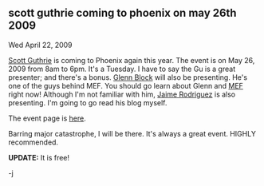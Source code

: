 
scott guthrie coming to phoenix on may 26th 2009
------------------------------------------------

Wed April 22, 2009

[Scott Guthrie](http://weblogs.asp.net/scottgu/) is coming to Phoenix
again this year. The event is on May 26, 2009 from 8am to 6pm. It's a
Tuesday. I have to say the Gu is a great presenter; and there's a bonus.
[Glenn Block](http://blogs.msdn.com/gblock/) will also be presenting.
He's one of the guys behind MEF. You should go learn about Glenn and
[MEF](http://www.codeplex.com/MEF) right now! Although I'm not familiar
with him, [Jaime Rodriguez](http://blogs.msdn.com/jaimer/) is also
presenting. I'm going to go read his blog myself.

The event page is [here](http://scottgu2009.eventbrite.com/).

Barring major catastrophe, I will be there. It's always a great event.
HIGHLY recommended.

**UPDATE:** It is free!

-j
